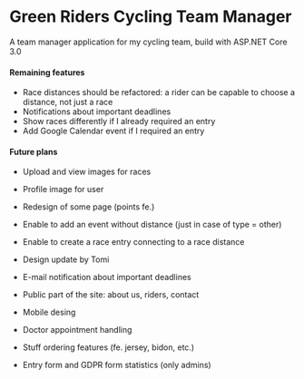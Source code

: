 # Green Riders Cycling Team Manager
A team manager application for my cycling team, build with ASP.NET Core 3.0

#### Remaining features
* Race distances should be refactored: a rider can be capable to choose a distance, not just a race
* Notifications about important deadlines
* Show races differently if I already required an entry
* Add Google Calendar event if I required an entry

#### Future plans
* Upload and view images for races
* Profile image for user
* Redesign of some page (points fe.)
* Enable to add an event without distance (just in case of type = other)
* Enable to create a race entry connecting to a race distance

* Design update by Tomi
* E-mail notification about important deadlines
* Public part of the site: about us, riders, contact
* Mobile desing
* Doctor appointment handling
* Stuff ordering features (fe. jersey, bidon, etc.)
* Entry form and GDPR form statistics (only admins)
